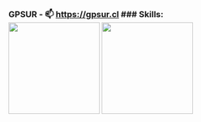 ### GPSUR  - 📫 https://gpsur.cl  ### Skills:  <div>   <img height="180em" src="https://github-readme-stats.vercel.app/api?username=gpsurcl&count_private=true&show_icons=true&theme=codeSTACKr&bg_color=-45deg,282A36,3D3344" />   <img height="180em" src="https://github-readme-stats.vercel.app/api/top-langs/?username=gpsurcl&theme=codeSTACKr&bg_color=-45deg,282A36,3D3344&layout=compact&langs_count=6" /> </div>
